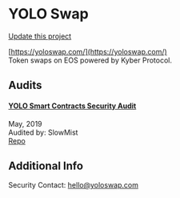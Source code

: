 
# YOLO Swap

[Update this project](https://github.com/ConsenSys/blockchainSecurityDB/edit/master/projects/yolo-swap.json)
  
[https://yoloswap.com/](https://yoloswap.com/)<br>
Token swaps on EOS powered by Kyber Protocol.


## Audits



#### [YOLO Smart Contracts Security Audit](https://github.com/KyberNetwork/eos_smart_contracts/blob/master/docs/YOLO_Smart_Contract_Security_Audit_Report.pdf)

May, 2019<br>
Audited by: SlowMist<br>
[Repo](https://github.com/KyberNetwork/eos_smart_contracts/tree/audit3/contracts)<br>
      

  



## Additional Info

Security Contact: hello@yoloswap.com
